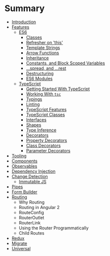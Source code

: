 # Summary

* [Introduction](README.md)
* [Features](handout/01-features.md)
   * [ES6](handout/features/es6.md)
       * [Classes](handout/features/classes.md)
       * [Refresher on 'this'](handout/features/refresher_on_this.md)
       * [Template Strings](handout/features/template_strings.md)
       * [Arrow Functions](handout/features/arrow_functions.md)
       * [Inheritance](handout/features/inheritance.md)
       * [Constants, and Block Scoped Variables](handout/features/constants,_and_block_scoped_variables.md)
       * [...spread, and ...rest](handout/features/spread_and_rest.md)
       * [Destructuring](handout/features/destructuring.md)
       * [ES6 Modules](handout/features/es6_modules.md)
   * [TypeScript](handout/features/typescript.md)
       * [Getting Started With TypeScript](handout/features/getting_started_with_typescript.md)
       * [Working With `tsc`](handout/features/working_with_tsc.md)
       * [Typings](handout/features/typings.md)
       * [Linting](handout/features/linting.md)
       * [TypeScript Features](handout/features/typescript_features.md)
       * [TypeScript Classes](handout/features/typescript_classes.md)
       * [Interfaces](handout/features/interfaces.md)
       * [Shapes](handout/features/shapes.md)
       * [Type Inference](handout/features/type_inference.md)
       * [Decorators](handout/features/decorators.md)
       * [Property Decorators](handout/features/property_decorators.md)
       * [Class Decorators](handout/features/class_decorators.md)
       * [Parameter Decorators](handout/features/parameter_decorators.md)
* [Tooling](handout/02-tooling.md)
* [Components](handout/03-components.md)
* [Observables](handout/04-observables.md)
* [Dependency Injection](handout/05-di.md)
* [Change Detection](handout/06-change-detection.md)
   * [Immutable JS](handout/05.1-immutablejs.md)
* [Pipes](handout/07-pipes.md)
* [Form Builder](handout/08-form-builder.md)
* [Routing](handout/09-routing.md)
   * Why Routing
   * Routing in Angular 2
   * RouteConfig
   * RouterOutlet
   * RouterLink
   * Using the Router Programmatically
   * Child Routes
* [Redux](handout/10-redux.md)
* [Migrate](handout/11-migrate.md)
* [Universal](handout/12-universal.md)


